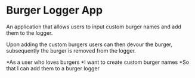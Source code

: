 # Burger Logger App

An application that allows users to input custom burger names and add them to the logger.

Upon adding the custom burgers users can then devour the burger, subsequently the burger is removed from the logger.


*As a user who loves burgers
*I want to create custom burger names
*So that I can add them to a burger logger

